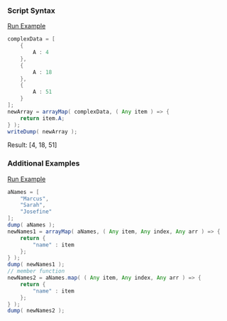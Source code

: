 ### Script Syntax



<a href="https://try.boxlang.io/?code=eJxLzs8tyEmtcEksSVSwVYhW4OKs5uLkdFSwUjDh4qzVQXANLVD5poZAPlesNVdearljUVFiJVB7Ioj2TSzQUEhGGKujoKHgmFepkFmSmqugqWBrpwA0oii1pLQoDyym52jNVaugac1VXgTkupTmArXDzQQKAwAMuCw5" target="_blank">Run Example</a>

```java
complexData = [ 
	{
		A : 4
	},
	{
		A : 18
	},
	{
		A : 51
	}
];
newArray = arrayMap( complexData, ( Any item ) => {
	return item.A;
} );
writeDump( newArray );

```

Result: [4, 18, 51]

### Additional Examples

<a href="https://try.boxlang.io/?code=eJy1jk0LgkAQhs%2B7v2LYk4IkeUwMvAZ26RgdJh3Jw46xupSE%2F739APsF3R5m5p33wTNqmqCCK0ihGjStnVTm8IIGH4FO40T9wKTkrZSd1c8EMKbSUjK9Au%2FdCzQGlwa3fQYJ1LzAMJPOInFH74juGFKojvCRwtBsDXsSil1SwSGEpFhLufqaWPsrc6M8B036TgZ6y%2B08jLzJFF4m0E57nT9pFH70BQgcX4A%3D" target="_blank">Run Example</a>

```java
aNames = [ 
	"Marcus",
	"Sarah",
	"Josefine"
];
dump( aNames );
newNames1 = arrayMap( aNames, ( Any item, Any index, Any arr ) => {
	return {
		"name" : item
	};
} );
dump( newNames1 );
// member function
newNames2 = aNames.map( ( Any item, Any index, Any arr ) => {
	return {
		"name" : item
	};
} );
dump( newNames2 );

```


